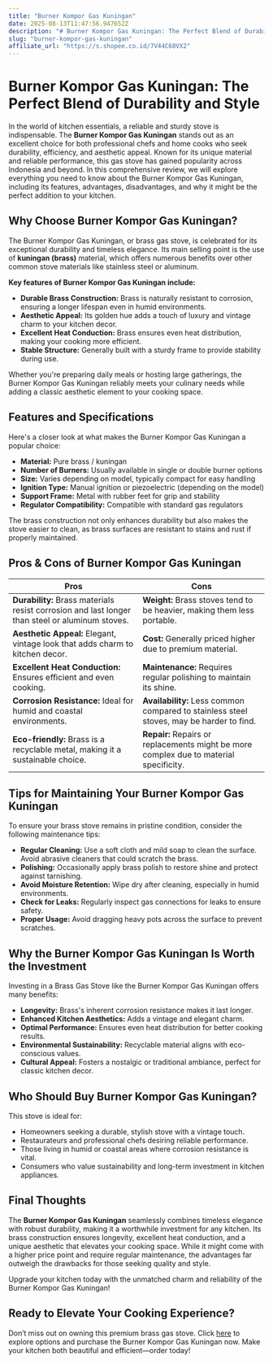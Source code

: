 ```yaml
---
title: "Burner Kompor Gas Kuningan"
date: 2025-08-13T11:47:56.947652Z
description: "# Burner Kompor Gas Kuningan: The Perfect Blend of Durability and Style..."
slug: "burner-kompor-gas-kuningan"
affiliate_url: "https://s.shopee.co.id/7V44C68VX2"
---
```

# Burner Kompor Gas Kuningan: The Perfect Blend of Durability and Style

In the world of kitchen essentials, a reliable and sturdy stove is indispensable. The **Burner Kompor Gas Kuningan** stands out as an excellent choice for both professional chefs and home cooks who seek durability, efficiency, and aesthetic appeal. Known for its unique material and reliable performance, this gas stove has gained popularity across Indonesia and beyond. In this comprehensive review, we will explore everything you need to know about the Burner Kompor Gas Kuningan, including its features, advantages, disadvantages, and why it might be the perfect addition to your kitchen.

## Why Choose Burner Kompor Gas Kuningan?

The Burner Kompor Gas Kuningan, or brass gas stove, is celebrated for its exceptional durability and timeless elegance. Its main selling point is the use of **kuningan (brass)** material, which offers numerous benefits over other common stove materials like stainless steel or aluminum.

**Key features of Burner Kompor Gas Kuningan include:**

- **Durable Brass Construction:** Brass is naturally resistant to corrosion, ensuring a longer lifespan even in humid environments.
- **Aesthetic Appeal:** Its golden hue adds a touch of luxury and vintage charm to your kitchen decor.
- **Excellent Heat Conduction:** Brass ensures even heat distribution, making your cooking more efficient.
- **Stable Structure:** Generally built with a sturdy frame to provide stability during use.

Whether you're preparing daily meals or hosting large gatherings, the Burner Kompor Gas Kuningan reliably meets your culinary needs while adding a classic aesthetic element to your cooking space.

## Features and Specifications

Here's a closer look at what makes the Burner Kompor Gas Kuningan a popular choice:

- **Material:** Pure brass / kuningan
- **Number of Burners:** Usually available in single or double burner options
- **Size:** Varies depending on model, typically compact for easy handling
- **Ignition Type:** Manual ignition or piezoelectric (depending on the model)
- **Support Frame:** Metal with rubber feet for grip and stability
- **Regulator Compatibility:** Compatible with standard gas regulators

The brass construction not only enhances durability but also makes the stove easier to clean, as brass surfaces are resistant to stains and rust if properly maintained.

## Pros & Cons of Burner Kompor Gas Kuningan

| **Pros** | **Cons** |
|------------|-----------|
| **Durability:** Brass materials resist corrosion and last longer than steel or aluminum stoves. | **Weight:** Brass stoves tend to be heavier, making them less portable. |
| **Aesthetic Appeal:** Elegant, vintage look that adds charm to kitchen decor. | **Cost:** Generally priced higher due to premium material. |
| **Excellent Heat Conduction:** Ensures efficient and even cooking. | **Maintenance:** Requires regular polishing to maintain its shine. |
| **Corrosion Resistance:** Ideal for humid and coastal environments. | **Availability:** Less common compared to stainless steel stoves, may be harder to find. |
| **Eco-friendly:** Brass is a recyclable metal, making it a sustainable choice. | **Repair:** Repairs or replacements might be more complex due to material specificity. |

## Tips for Maintaining Your Burner Kompor Gas Kuningan

To ensure your brass stove remains in pristine condition, consider the following maintenance tips:

- **Regular Cleaning:** Use a soft cloth and mild soap to clean the surface. Avoid abrasive cleaners that could scratch the brass.
- **Polishing:** Occasionally apply brass polish to restore shine and protect against tarnishing.
- **Avoid Moisture Retention:** Wipe dry after cleaning, especially in humid environments.
- **Check for Leaks:** Regularly inspect gas connections for leaks to ensure safety.
- **Proper Usage:** Avoid dragging heavy pots across the surface to prevent scratches.

## Why the Burner Kompor Gas Kuningan Is Worth the Investment

Investing in a Brass Gas Stove like the Burner Kompor Gas Kuningan offers many benefits:

- **Longevity:** Brass's inherent corrosion resistance makes it last longer.
- **Enhanced Kitchen Aesthetics:** Adds a vintage and elegant charm.
- **Optimal Performance:** Ensures even heat distribution for better cooking results.
- **Environmental Sustainability:** Recyclable material aligns with eco-conscious values.
- **Cultural Appeal:** Fosters a nostalgic or traditional ambiance, perfect for classic kitchen decor.

## Who Should Buy Burner Kompor Gas Kuningan?

This stove is ideal for:

- Homeowners seeking a durable, stylish stove with a vintage touch.
- Restaurateurs and professional chefs desiring reliable performance.
- Those living in humid or coastal areas where corrosion resistance is vital.
- Consumers who value sustainability and long-term investment in kitchen appliances.

## Final Thoughts

The **Burner Kompor Gas Kuningan** seamlessly combines timeless elegance with robust durability, making it a worthwhile investment for any kitchen. Its brass construction ensures longevity, excellent heat conduction, and a unique aesthetic that elevates your cooking space. While it might come with a higher price point and require regular maintenance, the advantages far outweigh the drawbacks for those seeking quality and style.

Upgrade your kitchen today with the unmatched charm and reliability of the Burner Kompor Gas Kuningan!

## Ready to Elevate Your Cooking Experience?

Don’t miss out on owning this premium brass gas stove. Click [here](https://s.shopee.co.id/7V44C68VX2) to explore options and purchase the Burner Kompor Gas Kuningan now. Make your kitchen both beautiful and efficient—order today!